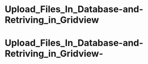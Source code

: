 # Upload_Files_In_Database-and-Retriving_in_Gridview
# Upload_Files_In_Database-and-Retriving_in_Gridview-
